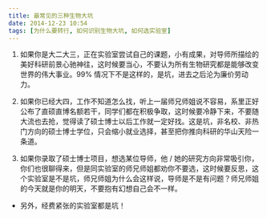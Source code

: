 ```yaml
---
title: 最常见的三种生物大坑
date: 2014-12-23 10:54
tags: [为什么要转行, 如何识别生物大坑, 如何选实验室]
---
```


1. 如果你是大二大三，正在实验室尝试自己的课题，小有成果，对导师所描绘的美好科研前景心驰神往，这时候要当心，不要认为所有生物研究都是能够改变世界的伟大事业。99% 情况下不是这样的，是坑，进去之后沦为廉价劳动力。

2. 如果你已经大四，工作不知道怎么找，听上一届师兄师姐说不容易，系里正好公布了直硕直博名额若干，同学们都在积极争取，这时候要冷静下来，不要随大流也去抢，觉得读了硕士博士以后工作就一定好找。这是坑，非名校、非热门方向的硕士博士学位，只会缩小就业选择，甚至把你推向科研的华山天险一条道。

3. 如果你录取了硕士博士项目，想选某位导师，他 / 她的研究方向非常吸引你，你们也很聊得来，但是同实验室的师兄师姐都劝你不要选，这时候要反思，这个实验室是不是坑，师兄师姐为什么会这样说，导师是不是有问题？师兄师姐的今天就是你的明天，不要抱有幻想自己会不一样。

- 另外，经费紧张的实验室都是坑！
